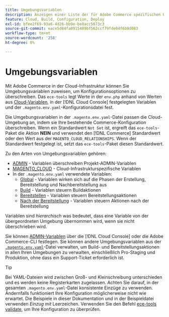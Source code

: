 ```yaml
---
title: Umgebungsvariablen
description: Anzeigen einer Liste der für Adobe Commerce spezifischen Umgebungsvariablen in der Cloud-Infrastruktur.
feature: Cloud, Build, Configuration, Deploy
exl-id: bfee2f69-93a6-4d26-bb9e-be8acc5673c3
source-git-commit: eace5d84fa0915489bf562ccf79fde04f6b9d083
workflow-type: tm+mt
source-wordcount: '258'
ht-degree: 0%

---
```


# Umgebungsvariablen

Mit Adobe Commerce in der Cloud-Infrastruktur können Sie Umgebungsvariablen zuweisen, um Konfigurationsoptionen zu überschreiben. Das `ece-tools` legt Werte in der `env.php` anhand von Werten aus [Cloud-Variablen](variables-cloud.md), in der [!DNL Cloud Console] festgelegten Variablen und der `.magento.env.yaml`-Konfigurationsdatei fest.

Die Umgebungsvariablen in der `.magento.env.yaml`-Datei passen die Cloud-Umgebung an, indem sie Ihre bestehende Commerce-Konfiguration überschreiben. Wenn ein Standardwert `Not Set` ist, ergreift das `ece-tools`-Paket die Aktion **NEIN** und verwendet den [!DNL Commerce] Standardwert oder den Wert aus der `MAGENTO_CLOUD_RELATIONSHIPS`. Wenn der Standardwert festgelegt ist, setzt das `ece-tools`-Paket diesen Standardwert.

Zu den Arten von Umgebungsvariablen gehören:

- [ADMIN](variables-admin.md) - Variablen überschreiben Projekt-ADMIN-Variablen
- [MAGENTO_CLOUD](variables-cloud.md) - Cloud-Infrastrukturspezifische Variablen
- In der `.magento.env.yaml` verwendete Variablen:
   - [Global](variables-global.md) - Variablen wirken sich auf die Phasen der Erstellung, Bereitstellung und Nachbereitstellung aus
   - [Build](variables-build.md) - Variablen steuern Buildaktionen
   - [Bereitstellen](variables-deploy.md) - Variablen steuern Bereitstellungsaktionen
   - [Nach der Bereitstellung](variables-post-deploy.md) - Variablen steuern Aktionen nach der Bereitstellung

Variablen sind _hierarchisch_ was bedeutet, dass eine Variable von der übergeordneten Umgebung übernommen wird, wenn sie nicht überschrieben wird.

Sie können [ADMIN-Variablen](variables-admin.md) über die [!DNL Cloud Console] oder die Adobe Commerce-CLI festlegen. Sie können andere Umgebungsvariablen aus der [`.magento.env.yaml`](configure-env-yaml.md)-Datei verwalten, um Build- und Bereitstellungsaktionen in allen Ihren Umgebungen zu verwalten, einschließlich Pro-Staging und Produktion, ohne dass ein Support-Ticket erforderlich ist.

>[!TIP]
>
>Bei YAML-Dateien wird zwischen Groß- und Kleinschreibung unterschieden und es werden keine Registerkarten zugelassen. Achten Sie darauf, in der gesamten `.magento.env.yaml`-Datei konsistente Einzüge zu verwenden. Andernfalls funktioniert Ihre Konfiguration möglicherweise nicht wie erwartet. Die Beispiele in dieser Dokumentation und in der Beispieldatei verwenden _Einzug mit_ Leerzeichen. Verwenden Sie den Befehl [ece-tools validate](configure-env-yaml.md#validate-configuration-file), um Ihre Konfiguration zu überprüfen.
